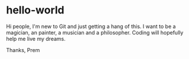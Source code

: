 # hello-world

Hi people,
I'm new to Git and just getting a hang of this. I want to be a magician, an painter, a musician and a philosopher. Coding will hopefully help me live my dreams.

Thanks,
Prem
